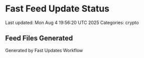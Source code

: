 # Fast Feed Update Status
Last updated: Mon Aug  4 19:56:20 UTC 2025
Categories: crypto

## Feed Files Generated

Generated by Fast Updates Workflow
